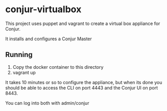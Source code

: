# conjur-virtualbox

This project uses puppet and vagrant to create a virtual box appliance for Conjur.

It installs and configures a Conjur Master

## Running
1. Copy the docker container to this directory
2. vagrant up

It takes 10 minutes or so to configure the appliance, but when its done you should be able to access the CLI on port 4443
and the Conjur UI on port 8443.

You can log into both with admin/conjur

